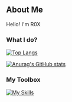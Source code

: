 ## About Me

Hello! I'm R0X

### What I do?
[![Top Langs](https://github-readme-stats.vercel.app/api/top-langs/?username=R0XY1E&layout=compact)](https://github.com/R0XY1E)

[![Anurag's GitHub stats](https://github-readme-stats.vercel.app/api?username=R0XY1E&show_icons=true)](https://github.com/R0XY1E/R0XY1E)

### My Toolbox
[![My Skills](https://skillicons.dev/icons?i=anaconda,arch,arduino,c,cpp,cloudflare,debian,docker,fastapi,git,github,html,js,linux,md,npm,vim,vscode)](https://github.com/R0XY1E)
